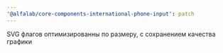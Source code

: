```yaml
---
'@alfalab/core-components-international-phone-input': patch
---
```


SVG флагов оптимизированны по размеру, с сохранением качества графики
